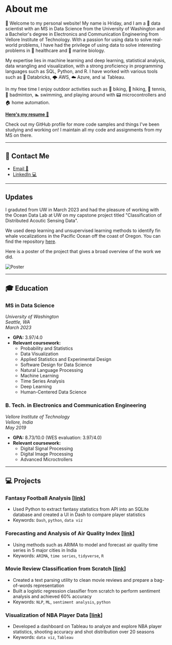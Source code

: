 # About me

👋 Welcome to my personal website! My name is Hriday, and I am a 🤖 data scientist with an MS in Data Science from the University of Washington and a Bachelor's degree in Electronics and Communication Engineering from Vellore Institute of Technology. With a passion for using data to solve real-world problems, I have had the privilege of using data to solve interesting problems in 🏥 healthcare and 🌊 marine biology.

My expertise lies in machine learning and deep learning, statistical analysis, data wrangling and visualization, with a strong proficiency in programming languages such as SQL, Python, and R. I have worked with various tools such as 🚀 Databricks, 🌩️ AWS, ☁️ Azure, and 📊 Tableau.

In my free time I enjoy outdoor activities such as 🚴 biking, 🥾 hiking, 🎾 tennis, 🏸 badminton, 🏊 swimming, and playing around with 📟 microcontrollers and 🏠 home automation.

**[Here's my resume 📄](/assets/Resume_Mar2023.pdf)**

Check out my GitHub profile for more code samples and things I've been studying and working on! I maintain all my code and assignments from my MS on there.

* * *

## 📨 Contact Me

- [Email 📧](mailto:hbaghar@uw.edu)
- [LinkedIn 💻](https://www.linkedin.com/in/hridaybaghar/)

* * *

## Updates

I graduted from UW in March 2023 and had the pleasure of working with the Ocean Data Lab at UW on my capstone project titled "Classification of Distributed Acoutic Sensing Data".

We used deep learning and unsupervised learning methods to identify fin whale vocalizations in the Pacific Ocean off the coast of Oregon. You can find the repository [here](https://github.com/Ocean-Data-Lab/das-finwhale-vocalization).

Here is a poster of the project that gives a broad overview of the work we did.

![Poster](assets/das-poster.svg)

* * *

## 🎓  Education

### MS in Data Science

_University of Washington_  
_Seattle, WA_  
_March 2023_  

- **GPA:** 3.97/4.0
- **Relevant coursework:**
  - Probability and Statistics
  - Data Visualization
  - Applied Statistics and Experimental Design
  - Software Design for Data Science
  - Natural Language Processing
  - Machine Learning
  - Time Series Analysis
  - Deep Learning
  - Human-Centered Data Science

### B. Tech. in Electronics and Communication Engineering

_Vellore Institute of Technology_  
_Vellore, India_  
_May 2019_  

- **GPA:** 8.73/10.0 (WES evaluation: 3.97/4.0)
- **Relevant coursework:**
  - Digital Signal Processing
  - Digital Image Processing
  - Advanced Microctrollers

* * *

## 💻  Projects

### Fantasy Football Analysis [[link](https://github.com/hbaghar/fpl-dashboard)]

- Used Python to extract fantasy statistics from API into an SQLite database and created a UI in Dash to compare player statistics
- Keywords: `Dash`, `python`, `data viz`

### Forecasting and Analysis of Air Quality Index [[link](https://github.com/hbaghar/air-quality-time-series)]

- Using methods such as ARIMA to model and forecast air quality time series in 5 major cities in India
- Keywords: `ARIMA`, `time series`, `tidyverse`, `R`

### Movie Review Classification from Scratch [[link](https://github.com/hbaghar/NLP/tree/main/Text_Classification)]

- Created a text parsing utility to clean movie reviews and prepare a bag-of-words representation
- Built a logistic regression classifier from scratch to perform sentiment analysis and achieved 60% accuracy
- Keywords: `NLP`, `ML`, `sentiment analysis`, `python`

### Visualization of NBA Player Data [[link](https://public.tableau.com/app/profile/hriday.baghar/viz/NBAPlayerStatisticsDashboard/Dashboard1)]

- Developed a dashboard on Tableau to analyze and explore NBA player statistics, shooting accuracy and shot distribution over 20 seasons
- Keywords: `data viz`, `Tableau`
